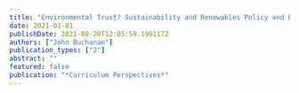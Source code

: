 ```yaml
---
title: "Environmental Trust? Sustainability and Renewables Policy and Practice in the School Years"
date: 2021-01-01
publishDate: 2021-08-20T12:05:59.199117Z
authors: ["John Buchanan"]
publication_types: ["2"]
abstract: ""
featured: false
publication: "*Curriculum Perspectives*"
---
```


